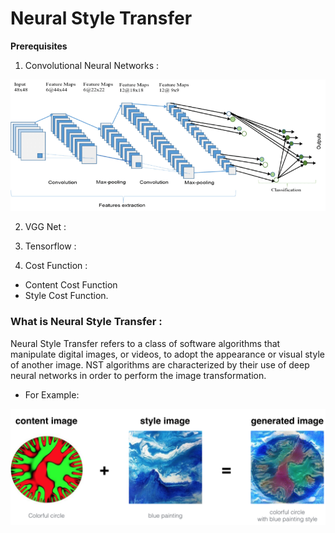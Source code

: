# Neural Style Transfer

**Prerequisites**
1. Convolutional Neural Networks :

![](images/cnn-architecture.png)

2. VGG Net :

3. Tensorflow :

4. Cost Function :
  
  - Content Cost Function
  - Style Cost Function.

### What is Neural Style Transfer : 

Neural Style Transfer refers to a class of software algorithms that manipulate digital images,
or videos, to adopt the appearance or visual style of another image. 
NST algorithms are characterized by their use of deep neural networks in order to perform the image transformation.

- For Example:

![](images/circle_abstract.png)
